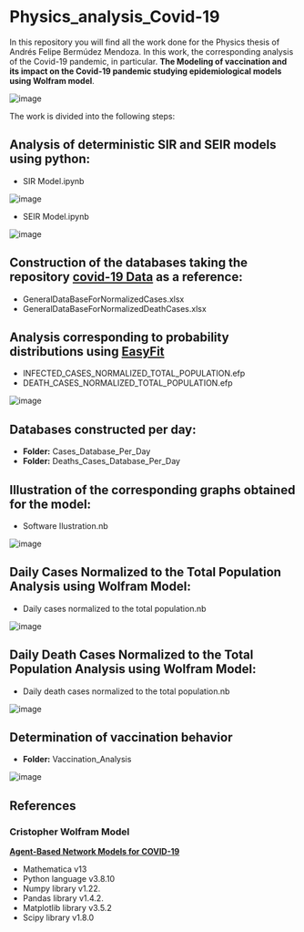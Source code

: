 # Physics_analysis_Covid-19

In this repository you will find all the work done for the Physics thesis of Andrés Felipe Bermúdez Mendoza. In this work, the corresponding analysis of the Covid-19 pandemic, in particular. **The Modeling of vaccination and its impact on the Covid-19 pandemic studying epidemiological models using Wolfram model**.

![image](https://user-images.githubusercontent.com/30726391/174414446-a8780aee-9255-4370-9b9c-b8df4ad3b28a.png)

The work is divided into the following steps:

## Analysis of deterministic SIR and SEIR models using python:

* SIR Model.ipynb

![image](https://user-images.githubusercontent.com/30726391/174422889-807b4021-b71c-4c36-abce-8f7f5edc850c.png)

* SEIR Model.ipynb

![image](https://user-images.githubusercontent.com/30726391/174422873-c927025e-4628-44d8-ae0d-c83190377ba2.png)

## Construction of the databases taking the repository [covid-19 Data](https://github.com/owid/covid-19-data) as a reference:

* GeneralDataBaseForNormalizedCases.xlsx
* GeneralDataBaseForNormalizedDeathCases.xlsx

## Analysis corresponding to probability distributions using [EasyFit](https://easyfit.informer.com/5.6/EasyFit)

* INFECTED_CASES_NORMALIZED_TOTAL_POPULATION.efp
* DEATH_CASES_NORMALIZED_TOTAL_POPULATION.efp

![image](https://user-images.githubusercontent.com/30726391/174414588-48331e4d-7ab3-4a3a-9068-631d85b1c92d.png)

## Databases constructed per day:

* **Folder:** Cases_Database_Per_Day
* **Folder:** Deaths_Cases_Database_Per_Day

## Illustration of the corresponding graphs obtained for the model:

* Software Ilustration.nb

![image](https://user-images.githubusercontent.com/30726391/174414644-46d0ada3-9457-46dd-a6e1-56da4f09c892.png)

## Daily Cases Normalized to the Total Population Analysis using Wolfram Model:

* Daily cases normalized to the total population.nb

![image](https://user-images.githubusercontent.com/30726391/174415180-3566f575-906f-4b84-ac85-255bed1f60db.png)

## Daily Death Cases Normalized to the Total Population Analysis using Wolfram Model:

* Daily death cases normalized to the total population.nb

![image](https://user-images.githubusercontent.com/30726391/174415802-a18878e8-eaf7-4bf9-86f0-5eef13f89cee.png)

## Determination of vaccination behavior

* **Folder:** Vaccination_Analysis

![image](https://user-images.githubusercontent.com/30726391/174416189-73bdffb3-a2f9-4732-af06-c691457c81dd.png)

## References

### Cristopher Wolfram Model

[**Agent-Based Network Models for COVID-19**](https://www.wolframcloud.com/obj/covid-19/PublishedAgent-Based-Networks-Models-for-COVID-19.nb)

* Mathematica v13
* Python language v3.8.10
* Numpy library v1.22.
* Pandas library v1.4.2.
* Matplotlib library v3.5.2
* Scipy library v1.8.0
